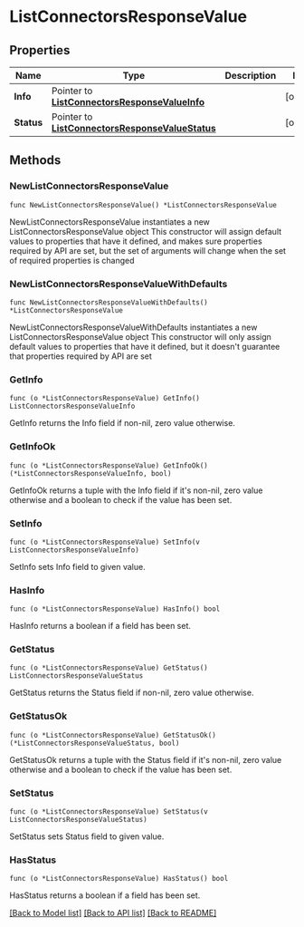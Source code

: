 # ListConnectorsResponseValue

## Properties

Name | Type | Description | Notes
------------ | ------------- | ------------- | -------------
**Info** | Pointer to [**ListConnectorsResponseValueInfo**](ListConnectorsResponseValueInfo.md) |  | [optional] 
**Status** | Pointer to [**ListConnectorsResponseValueStatus**](ListConnectorsResponseValueStatus.md) |  | [optional] 

## Methods

### NewListConnectorsResponseValue

`func NewListConnectorsResponseValue() *ListConnectorsResponseValue`

NewListConnectorsResponseValue instantiates a new ListConnectorsResponseValue object
This constructor will assign default values to properties that have it defined,
and makes sure properties required by API are set, but the set of arguments
will change when the set of required properties is changed

### NewListConnectorsResponseValueWithDefaults

`func NewListConnectorsResponseValueWithDefaults() *ListConnectorsResponseValue`

NewListConnectorsResponseValueWithDefaults instantiates a new ListConnectorsResponseValue object
This constructor will only assign default values to properties that have it defined,
but it doesn't guarantee that properties required by API are set

### GetInfo

`func (o *ListConnectorsResponseValue) GetInfo() ListConnectorsResponseValueInfo`

GetInfo returns the Info field if non-nil, zero value otherwise.

### GetInfoOk

`func (o *ListConnectorsResponseValue) GetInfoOk() (*ListConnectorsResponseValueInfo, bool)`

GetInfoOk returns a tuple with the Info field if it's non-nil, zero value otherwise
and a boolean to check if the value has been set.

### SetInfo

`func (o *ListConnectorsResponseValue) SetInfo(v ListConnectorsResponseValueInfo)`

SetInfo sets Info field to given value.

### HasInfo

`func (o *ListConnectorsResponseValue) HasInfo() bool`

HasInfo returns a boolean if a field has been set.

### GetStatus

`func (o *ListConnectorsResponseValue) GetStatus() ListConnectorsResponseValueStatus`

GetStatus returns the Status field if non-nil, zero value otherwise.

### GetStatusOk

`func (o *ListConnectorsResponseValue) GetStatusOk() (*ListConnectorsResponseValueStatus, bool)`

GetStatusOk returns a tuple with the Status field if it's non-nil, zero value otherwise
and a boolean to check if the value has been set.

### SetStatus

`func (o *ListConnectorsResponseValue) SetStatus(v ListConnectorsResponseValueStatus)`

SetStatus sets Status field to given value.

### HasStatus

`func (o *ListConnectorsResponseValue) HasStatus() bool`

HasStatus returns a boolean if a field has been set.


[[Back to Model list]](../README.md#documentation-for-models) [[Back to API list]](../README.md#documentation-for-api-endpoints) [[Back to README]](../README.md)


